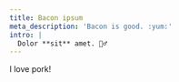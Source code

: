 ```yaml
---
title: Bacon ipsum
meta_description: 'Bacon is good. :yum:'
intro: |
  Dolor **sit** amet. 💁‍♂️
---
```


I love pork!
